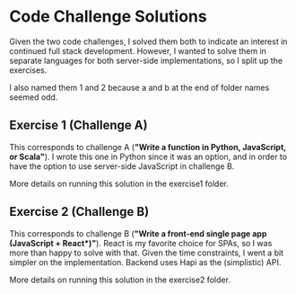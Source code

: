 # Code Challenge Solutions

Given the two code challenges, I solved them both to indicate an interest in continued full stack development. However, I wanted to solve them in separate languages for both server-side implementations, so I split up the exercises.

I also named them 1 and 2 because a and b at the end of folder names seemed odd.

## Exercise 1 (Challenge A)

This corresponds to challenge A (**"Write a function in Python, JavaScript, or Scala"**). I wrote this one in Python since it was an option, and in order to have the option to use server-side JavaScript in challenge B.

More details on running this solution in the exercise1 folder.

## Exercise 2 (Challenge B)

This corresponds to challenge B (**"Write a front-end single page app (JavaScript + React*)"**). React is my favorite choice for SPAs, so I was more than happy to solve with that. Given the time constraints, I went a bit simpler on the implementation. Backend uses Hapi as the (simplistic) API.

More details on running this solution in the exercise2 folder.
